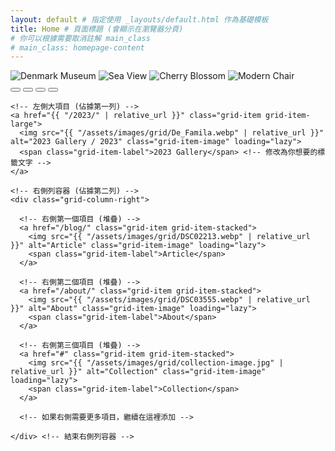 ```yaml
---
layout: default # 指定使用 _layouts/default.html 作為基礎模板
title: Home # 頁面標題 (會顯示在瀏覽器分頁)
# 你可以根據需要取消註解 main_class
# main_class: homepage-content
---
```



<!-- ----- 開始：PP Mobler 風格圖片滑塊 ----- -->
<div class="image-slider pp-slider">

  <div class="slider-images">
    <!--
      - 使用你原來的圖片作為前幾張幻燈片
      - 第一張圖片默認添加 'active' class
      - 為每張圖片添加 data-slide-index (從 0 開始)
      - !! 請確保這些圖片文件存在於你的項目中 !!
    -->
    <img src="{{ "/assets/images/main img/denmark_museum.webp" | relative_url }}" alt="Denmark Museum" class="slider-image active" data-slide-index="0" loading="lazy">
    <img src="{{ "/assets/images/main img/Sea.webp" | relative_url }}" alt="Sea View" class="slider-image" data-slide-index="1" loading="lazy">
    <img src="{{ "/assets/images/main img/Blossom.webp" | relative_url }}" alt="Cherry Blossom" class="slider-image" data-slide-index="2" loading="lazy">
    <img src="{{ "/assets/images/main img/Chair.webp" | relative_url }}" alt="Modern Chair" class="slider-image" data-slide-index="3" loading="lazy">
    <!--
      <img src="{{ "/assets/images/main img/your_fifth_image.jpg" | relative_url }}" alt="Description" class="slider-image" data-slide-index="4" loading="lazy">
      如果需要，繼續添加更多圖片
    -->
  </div>

  <div class="slider-dots pp-dots">
    <!--
      - 第一個按鈕默認添加 'active' class
      - 為每個按鈕添加 data-slide-index，與對應圖片匹配
      - 按鈕數量必須與圖片數量一致
    -->
    <button class="slider-dot active" data-slide-index="0" aria-label="Go to slide 1"></button>
    <button class="slider-dot" data-slide-index="1" aria-label="Go to slide 2"></button>
    <button class="slider-dot" data-slide-index="2" aria-label="Go to slide 3"></button>
    <button class="slider-dot" data-slide-index="3" aria-label="Go to slide 4"></button>
    <!--
      <button class="slider-dot" data-slide-index="4" aria-label="Go to slide 5"></button>
      如果添加了圖片，也要對應添加按鈕
    -->
  </div>

</div>
<!-- ----- 結束：PP Mobler 風格圖片滑塊 ----- -->

<!-- ----- 開始：PP Møbler 精確風格特色網格 ----- -->
<section class="featured-grid pp-precise-grid">

  <!-- 主網格容器，將包含左右兩列 -->
  <div class="grid-main-container">

    <!-- 左側大項目 (佔據第一列) -->
    <a href="{{ "/2023/" | relative_url }}" class="grid-item grid-item-large">
      <img src="{{ "/assets/images/grid/De_Famila.webp" | relative_url }}" alt="2023 Gallery / 2023" class="grid-item-image" loading="lazy">
      <span class="grid-item-label">2023 Gallery</span> <!-- 修改為你想要的標籤文字 -->
    </a>

    <!-- 右側列容器 (佔據第二列) -->
    <div class="grid-column-right">

      <!-- 右側第一個項目 (堆疊) -->
      <a href="/blog/" class="grid-item grid-item-stacked"> 
        <img src="{{ "/assets/images/grid/DSC02213.webp" | relative_url }}" alt="Article" class="grid-item-image" loading="lazy">
        <span class="grid-item-label">Article</span>
      </a>

      <!-- 右側第二個項目 (堆疊) -->
      <a href="/about/" class="grid-item grid-item-stacked"> 
        <img src="{{ "/assets/images/grid/DSC03555.webp" | relative_url }}" alt="About" class="grid-item-image" loading="lazy"> 
        <span class="grid-item-label">About</span>
      </a>

      <!-- 右側第三個項目 (堆疊) -->
      <a href="#" class="grid-item grid-item-stacked"> 
        <img src="{{ "/assets/images/grid/collection-image.jpg" | relative_url }}" alt="Collection" class="grid-item-image" loading="lazy">
        <span class="grid-item-label">Collection</span> 
      </a>

      <!-- 如果右側需要更多項目，繼續在這裡添加 -->

    </div> <!-- 結束右側列容器 -->

  </div> <!-- 結束主網格容器 -->

</section>
<!-- ----- 結束：PP Møbler 精確風格特色網格 ----- -->